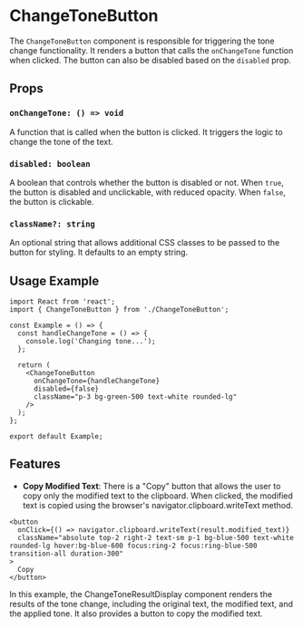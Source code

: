 # ChangeToneButton

The `ChangeToneButton` component is responsible for triggering the tone change functionality. It renders a button that calls the `onChangeTone` function when clicked. The button can also be disabled based on the `disabled` prop.

## Props

### `onChangeTone: () => void`
A function that is called when the button is clicked. It triggers the logic to change the tone of the text.

### `disabled: boolean`
A boolean that controls whether the button is disabled or not. When `true`, the button is disabled and unclickable, with reduced opacity. When `false`, the button is clickable.

### `className?: string`
An optional string that allows additional CSS classes to be passed to the button for styling. It defaults to an empty string.

## Usage Example

```tsx
import React from 'react';
import { ChangeToneButton } from './ChangeToneButton';

const Example = () => {
  const handleChangeTone = () => {
    console.log('Changing tone...');
  };

  return (
    <ChangeToneButton 
      onChangeTone={handleChangeTone} 
      disabled={false} 
      className="p-3 bg-green-500 text-white rounded-lg" 
    />
  );
};

export default Example;
```
## Features
- **Copy Modified Text**: There is a "Copy" button that allows the user to copy only the modified text to the clipboard. When clicked, the modified text is copied using the browser's navigator.clipboard.writeText method.

```tsx
<button
  onClick={() => navigator.clipboard.writeText(result.modified_text)}
  className="absolute top-2 right-2 text-sm p-1 bg-blue-500 text-white rounded-lg hover:bg-blue-600 focus:ring-2 focus:ring-blue-500 transition-all duration-300"
>
  Copy
</button>
```
In this example, the ChangeToneResultDisplay component renders the results of the tone change, including the original text, the modified text, and the applied tone. It also provides a button to copy the modified text.